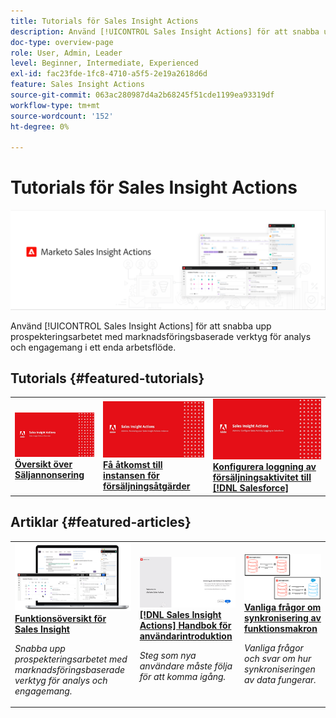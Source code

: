 ```yaml
---
title: Tutorials för Sales Insight Actions
description: Använd [!UICONTROL Sales Insight Actions] för att snabba upp prospekteringsarbetet med marknadsföringsbaserade verktyg för analys och engagemang i ett enda arbetsflöde.
doc-type: overview-page
role: User, Admin, Leader
level: Beginner, Intermediate, Experienced
exl-id: fac23fde-1fc8-4710-a5f5-2e19a2618d6d
feature: Sales Insight Actions
source-git-commit: 063ac280987d4a2b68245f51cde1199ea93319df
workflow-type: tm+mt
source-wordcount: '152'
ht-degree: 0%

---
```


# Tutorials för Sales Insight Actions

![](assets/header.png)

Använd [!UICONTROL Sales Insight Actions] för att snabba upp prospekteringsarbetet med marknadsföringsbaserade verktyg för analys och engagemang i ett enda arbetsflöde.

## Tutorials {#featured-tutorials}

<table style="table-layout:fixed">
<tr>
<td>
<a href="/help/sales-insight-actions/sales-insight-actions-overview.md"><img alt="miniatyrbild för Sales Insight Actions Overview" src="assets/sales-insight-actions-feature-overview-videothumb.png" /></a>
<div><a href="/help/sales-insight-actions/sales-insight-actions-overview.md"><strong>Översikt över Säljannonsering</strong></a></div>
</td>
<td>
<a href="/help/sales-insight-actions/accessing-your-sales-insight-actions-instance.md"><img alt="miniatyrbild för att komma åt din instans av Sales Insight Actions" src="assets/accessing-your-sales-insight-actions-instance-videothumb.png" /></a>
<div><a href="/help/sales-insight-actions/accessing-your-sales-insight-actions-instance.md"><strong>Få åtkomst till instansen för försäljningsåtgärder</strong></a></div>
</td>
<td>
<a href="/help/sales-insight-actions/configure-sales-activity-logging-to-salesforce.md"><img alt="miniatyrbild för Konfigurera loggning av försäljningsaktivitet till [!DNL Salesforce]" src="assets/configure-sales-activity-logging-to-salesforce-videothumb.png" /></a>
<div><a href="/help/sales-insight-actions/configure-sales-activity-logging-to-salesforce.md"><strong>Konfigurera loggning av försäljningsaktivitet till [!DNL Salesforce]</strong></a></div>
</td>
</tr>
</table>

## Artiklar {#featured-articles}

<table style="table-layout:fixed">
<tr>
<td>
<a href="https://experienceleague.adobe.com/docs/marketo/using/product-docs/marketo-sales-insight/actions/sales-insight-actions-feature-overview.html"><img alt="miniatyrbild för Sales Insight Actions Function Overview" src="assets/sales-insight-actions-feature-overview-thumb.png" /></a>
<div><a href="https://experienceleague.adobe.com/docs/marketo/using/product-docs/marketo-sales-insight/actions/sales-insight-actions-feature-overview.html"><strong>Funktionsöversikt för Sales Insight</strong></a></div>
<p><em>Snabba upp prospekteringsarbetet med marknadsföringsbaserade verktyg för analys och engagemang.</em></p>
</td>
<td>
<a href="https://experienceleague.adobe.com/docs/marketo/using/product-docs/marketo-sales-insight/actions/getting-started/sales-insight-actions-user-onboarding-checklist.html"><img alt="miniatyrbild för [!DNL Sales Insight Actions] Handbok för användarintroduktion" src="assets/sales-insight-actions-user-onboarding-guide-thumb.png" /></a>
<div><a href="https://experienceleague.adobe.com/docs/marketo/using/product-docs/marketo-sales-insight/actions/getting-started/sales-insight-actions-user-onboarding-checklist.html"><strong>[!DNL Sales Insight Actions] Handbok för användarintroduktion</strong></a></div>
<p><em>Steg som nya användare måste följa för att komma igång.</em></p>
</td>
<td>
<a href="https://experienceleague.adobe.com/docs/marketo/using/product-docs/marketo-sales-insight/actions/admin/actions-data-sync-faq.html"><img alt="miniatyrbild för frågor och svar om synkronisering av funktionsmakron" src="assets/actions-data-sync-faq-thumb.png" /></a>
<div><a href="https://experienceleague.adobe.com/docs/marketo/using/product-docs/marketo-sales-insight/actions/admin/actions-data-sync-faq.html"><strong>Vanliga frågor om synkronisering av funktionsmakron</strong></a></div>
<p><em>Vanliga frågor och svar om hur synkroniseringen av data fungerar.</em></p>
</td>
</tr>
</table>
